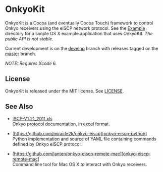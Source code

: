 # OnkyoKit

OnkyoKit is a Cocoa (and eventually Cocoa Touch) framework to control Onkyo
receivers using the eISCP network protocol. See the [Example](Example/) directory
for a simple OS X example application that uses OnkyoKit. *The public API is not
stable.*

Current development is on the
[develop](https://github.com/jhh/onkyokit/tree/develop) branch with releases
tagged on the [master](https://github.com/jhh/onkyokit/tree/master) branch.

*NOTE: Requires Xcode 6.*

## License

OnkyoKit is released under the MIT license. See [LICENSE](LICENSE).

## See Also

* [ISCP-V1.21_2011.xls][eiscp-protocol]  
  Onkyo protocol documentation, in excel format.

* [https://github.com/miracle2k/onkyo-eiscp][onkyo-eiscp-python]  
  Python implementation and source of YAML file containing commands defined by Onkyo eISCP protocol.

* [https://github.com/janten/onkyo-eiscp-remote-mac][onkyo-eiscp-remote-mac]  
  Command line tool for Mac OS X to interact with Onkyo receivers.


[onkyo-eiscp-python]:https://github.com/miracle2k/onkyo-eiscp "Onkyo eISCP Control"
[onkyo-eiscp-remote-mac]:https://github.com/janten/onkyo-eiscp-remote-mac
[eiscp-protocol]:http://michael.elsdoerfer.name/onkyo/ISCP-V1.21_2011.xls "Integra Serial Communication Protocol for AV Receiver"
[license]:LICENSE
